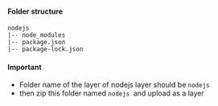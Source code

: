 #### Folder structure

```
nodejs
|-- node_modules
|-- package.json
|-- package-lock.json
```

#### Important

* Folder name of the layer of nodejs layer should be `nodejs`
* then zip this folder named `nodejs `and upload as a layer
